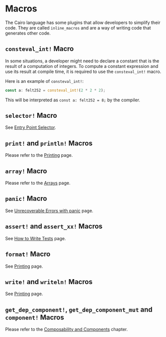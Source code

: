 # Macros

The Cairo language has some plugins that allow developers to simplify their code. They are called `inline_macros` and are a way of writing code that generates other code.

## `consteval_int!` Macro

In some situations, a developer might need to declare a constant that is the result of a computation of integers. To compute a constant expression and use its result at compile time, it is required to use the `consteval_int!` macro.

Here is an example of `consteval_int!`:

```rust
const a: felt252 = consteval_int!(2 * 2 * 2);
```

This will be interpreted as `const a: felt252 = 8;` by the compiler.

## `selector!` Macro

See [Entry Point Selector](./ch15-02-contract-dispatchers-library-dispatchers-and-system-calls.md#entry-point-selector).

## `print!` and `println!` Macros

Please refer to the [Printing](./ch11-09-printing.md) page.

## `array!` Macro

Please refer to the [Arrays](./ch03-01-arrays.md) page.

## `panic!` Macro

See [Unrecoverable Errors with panic](./ch09-01-unrecoverable-errors-with-panic.html#panic-macro) page.

## `assert!` and `assert_xx!` Macros

See [How to Write Tests](./ch10-01-how-to-write-tests.md) page.

## `format!` Macro

See [Printing](./ch11-09-printing.html#formatting) page.

## `write!` and `writeln!` Macros

See [Printing](./ch11-09-printing.html#printing-custom-data-types) page.

## `get_dep_component!`, `get_dep_component_mut` and `component!` Macros

Please refer to the [Composability and Components](./ch16-02-00-composability-and-components.md) chapter.
